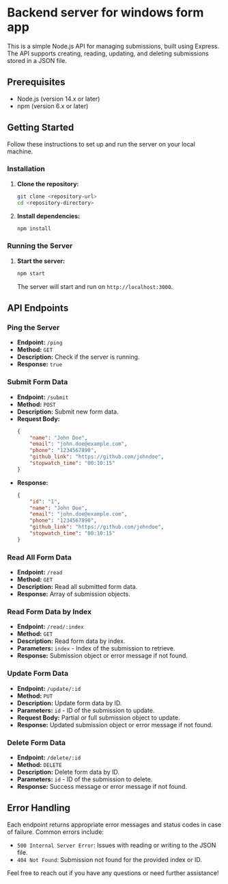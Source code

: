 # Backend server for windows form app 

This is a simple Node.js API for managing submissions, built using Express. The API supports creating, reading, updating, and deleting submissions stored in a JSON file.

## Prerequisites

- Node.js (version 14.x or later)
- npm (version 6.x or later)

## Getting Started

Follow these instructions to set up and run the server on your local machine.

### Installation

1. **Clone the repository:**

   ```bash
   git clone <repository-url>
   cd <repository-directory>
   ```

2. **Install dependencies:**

   ```bash
   npm install
   ```

### Running the Server

1. **Start the server:**

   ```bash
   npm start
   ```

   The server will start and run on `http://localhost:3000`.

## API Endpoints

### Ping the Server

- **Endpoint:** `/ping`
- **Method:** `GET`
- **Description:** Check if the server is running.
- **Response:** `true`

### Submit Form Data

- **Endpoint:** `/submit`
- **Method:** `POST`
- **Description:** Submit new form data.
- **Request Body:**
  ```json
  {
      "name": "John Doe",
      "email": "john.doe@example.com",
      "phone": "1234567890",
      "github_link": "https://github.com/johndoe",
      "stopwatch_time": "00:10:15"
  }
  ```
- **Response:**
  ```json
  {
      "id": "1",
      "name": "John Doe",
      "email": "john.doe@example.com",
      "phone": "1234567890",
      "github_link": "https://github.com/johndoe",
      "stopwatch_time": "00:10:15"
  }
  ```

### Read All Form Data

- **Endpoint:** `/read`
- **Method:** `GET`
- **Description:** Read all submitted form data.
- **Response:** Array of submission objects.

### Read Form Data by Index

- **Endpoint:** `/read/:index`
- **Method:** `GET`
- **Description:** Read form data by index.
- **Parameters:** `index` - Index of the submission to retrieve.
- **Response:** Submission object or error message if not found.

### Update Form Data

- **Endpoint:** `/update/:id`
- **Method:** `PUT`
- **Description:** Update form data by ID.
- **Parameters:** `id` - ID of the submission to update.
- **Request Body:** Partial or full submission object to update.
- **Response:** Updated submission object or error message if not found.

### Delete Form Data

- **Endpoint:** `/delete/:id`
- **Method:** `DELETE`
- **Description:** Delete form data by ID.
- **Parameters:** `id` - ID of the submission to delete.
- **Response:** Success message or error message if not found.

## Error Handling

Each endpoint returns appropriate error messages and status codes in case of failure. Common errors include:

- `500 Internal Server Error`: Issues with reading or writing to the JSON file.
- `404 Not Found`: Submission not found for the provided index or ID.


Feel free to reach out if you have any questions or need further assistance!

